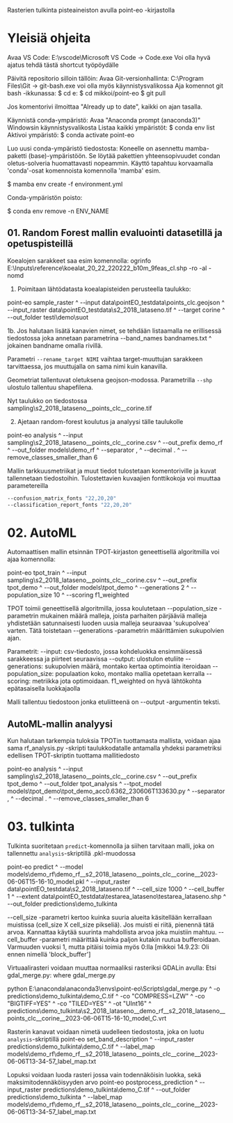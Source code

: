 Rasterien tulkinta pisteaineiston avulla point-eo -kirjastolla

# Yleisiä ohjeita
Avaa VS Code:
E:\vscode\Microsoft VS Code -> Code.exe
Voi olla hyvä ajatus tehdä tästä shortcut työpöydälle

Päivitä repositorio silloin tällöin:
    Avaa Git-versionhallinta:
        C:\Program Files\Git -> git-bash.exe
        voi olla myös käynnistysvalikossa
    Aja komennot git bash -ikkunassa:
        $ cd e:
        $ cd mikkoi/point-eo
        $ git pull

Jos komentorivi ilmoittaa "Already up to date", kaikki on ajan tasalla.

Käynnistä conda-ympäristö:
    Avaa "Anaconda prompt (anaconda3)" Windowsin käynnistysvalikosta
    Listaa kaikki ympäristöt:
        $ conda env list
    Aktivoi ympäristö:
        $ conda activate point-eo

Luo uusi conda-ympäristö tiedostosta:
Koneelle on asennettu mamba-paketti (base)-ympäristöön.
Se löytää pakettien yhteensopivuudet condan oletus-solveria huomattavasti nopeammin.
Käyttö tapahtuu korvaamalla 'conda'-osat komennoista komennolla 'mamba'
esim.

$ mamba env create -f environment.yml

Conda-ympäristön poisto:

$ conda env remove -n ENV_NAME

## 01. Random Forest mallin evaluointi datasetillä ja opetuspisteillä

Koealojen sarakkeet saa esim komennolla:
ogrinfo E:\Inputs\reference\koealat_20_22_220222_b10m_9feas_cl.shp -ro -al -nomd

1. Poimitaan lähtödatasta koealapisteiden perusteella taulukko:

point-eo sample_raster ^
    --input data\\pointEO_testdata\\points_clc.geojson ^
    --input_raster data\\pointEO_testdata\\s2_2018_lataseno.tif ^
    --target corine ^
    --out_folder testi\\demo\\suot

1b. Jos halutaan lisätä kanavien nimet, se tehdään listaamalla ne erillisessä tiedostossa joka annetaan parametrina
    --band_names bandnames.txt ^
jokainen bandname omalla rivillä.

Parametri `--rename_target NIMI` vaihtaa target-muuttujan sarakkeen tarvittaessa, jos muuttujalla on sama nimi kuin kanavilla.

Geometriat tallentuvat oletuksena geojson-modossa. Parametrilla `--shp` ulostulo tallentuu shapefilena.

Nyt taulukko on tiedostossa
sampling\\s2_2018_lataseno__points_clc__corine.tif

2. Ajetaan random-forest koulutus ja analyysi tälle taulukolle

point-eo analysis ^
    --input sampling\\s2_2018_lataseno__points_clc__corine.csv ^
    --out_prefix demo_rf ^
    --out_folder models\\demo_rf ^
    --separator , ^
    --decimal . ^
    --remove_classes_smaller_than 6

Mallin tarkkuusmetriikat ja muut tiedot tulostetaan komentoriville ja kuvat tallennetaan tiedostoihin.
Tulostettavien kuvaajien fonttikokoja voi muuttaa parametereilla
```cmd
--confusion_matrix_fonts "22,20,20"
--classification_report_fonts "22,20,20"
```


# 02. AutoML

Automaattisen mallin etsinnän TPOT-kirjaston geneettisellä algoritmilla voi ajaa komennolla:

point-eo tpot_train ^
    --input sampling\\s2_2018_lataseno__points_clc__corine.csv ^
    --out_prefix tpot_demo ^
    --out_folder models\\tpot_demo ^
    --generations 2 ^
    --population_size 10 ^
    --scoring f1_weighted

TPOT toimii geneettisellä algoritmilla, jossa koulutetaan --population_size -parametrin mukainen määrä
malleja, joista parhaiten pärjääviä malleja yhdistetään satunnaisesti luoden uusia malleja seuraavaa 'sukupolvea'
varten. Tätä toistetaan --generations -parametrin määrittämien sukupolvien ajan.

Parametrit:
	--input: csv-tiedosto, jossa kohdeluokka ensimmäisessä sarakkeessa ja piirteet seuraavissa
	--output: ulostulon etuliite
	--generations: sukupolvien määrä, montako kertaa optimointia iteroidaan
	--population_size: populaation koko, montako mallia opetetaan kerralla
	--scoring: metriikka jota optimoidaan. f1_weighted on hyvä lähtökohta epätasaisella luokkajaolla

Malli tallentuu tiedostoon jonka etuliitteenä on --output -argumentin teksti.

## AutoML-mallin analyysi

Kun halutaan tarkempia tuloksia TPOTin tuottamasta mallista, voidaan ajaa sama rf_analysis.py -skripti taulukkodatalle
antamalla yhdeksi parametriksi edellisen TPOT-skriptin tuottama mallitiedosto

point-eo analysis ^
    --input sampling\\s2_2018_lataseno__points_clc__corine.csv ^
    --out_prefix tpot_demo ^
    --out_folder tpot_analysis ^
    --tpot_model models\\tpot_demo\\tpot_demo_acc0.6362_230606T133630.py  ^
    --separator , ^
    --decimal . ^
    --remove_classes_smaller_than 6

# 03. tulkinta

Tulkinta suoritetaan `predict`-komennolla ja siihen tarvitaan malli, joka on tallennettu `analysis`-skriptillä .pkl-muodossa

point-eo predict ^
    --model models\\demo_rf\\demo_rf__s2_2018_lataseno__points_clc__corine__2023-06-06T15-16-10_model.pkl ^
    --input_raster data\\pointEO_testdata\\s2_2018_lataseno.tif ^
    --cell_size 1000 ^
    --cell_buffer 1 ^
    --extent data\\pointEO_testdata\\testarea_lataseno\\testarea_lataseno.shp ^
    --out_folder predictions\\demo_tulkinta


--cell_size -parametri kertoo kuinka suuria alueita käsitellään kerrallaan muistissa (cell_size X cell_size pikseliä). 
Jos muisti ei riitä, pienennä tätä arvoa. Kannattaa käytää suurinta mahdollista arvoa joka muistiin mahtuu. 
--cell_buffer -parametri määrittää kuinka paljon kutakin ruutua bufferoidaan. Varmuuden vuoksi 1, mutta pitäisi toimia myös 0:lla [mikkoi 14.9.23: Oli ennen nimellä 'block_buffer']


Virtuaalirasteri voidaan muuttaa normaaliksi rasteriksi GDALin avulla:
Etsi gdal_merge.py: where gdal_merge.py

python E:\\anaconda\\anaconda3\\envs\\point-eo\\Scripts\\gdal_merge.py ^
-o predictions\\demo_tulkinta\\demo_C.tif ^
-co "COMPRESS=LZW" ^
-co "BIGTIFF=YES" ^
-co "TILED=YES" ^
-ot "UInt16" ^
predictions\\demo_tulkinta\\s2_2018_lataseno__demo_rf__s2_2018_lataseno__points_clc__corine__2023-06-06T15-16-10_model_C.vrt


Rasterin kanavat voidaan nimetä uudelleen tiedostosta, joka on luotu `analysis`-skriptillä
point-eo set_band_description ^
    --input_raster predictions\\demo_tulkinta\\demo_C.tif ^
    --label_map models\\demo_rf\\demo_rf__s2_2018_lataseno__points_clc__corine__2023-06-06T13-34-57_label_map.txt


Lopuksi voidaan luoda rasteri jossa vain todennäköisin luokka, sekä maksimitodennäköisyyden arvo
point-eo postprocess_prediction ^
    --input_raster predictions\\demo_tulkinta\\demo_C.tif ^
    --out_folder predictions\\demo_tulkinta ^
    --label_map models\\demo_rf\\demo_rf__s2_2018_lataseno__points_clc__corine__2023-06-06T13-34-57_label_map.txt